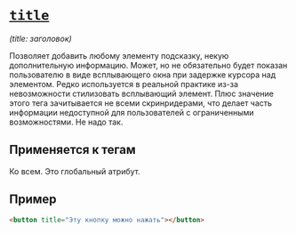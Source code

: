 # [`title`](../index.md)

_(title: заголовок)_

Позволяет добавить любому элементу подсказку, некую дополнительную информацию. Может, но не обязательно будет показан пользователю в виде всплывающего окна при задержке курсора над элементом. Редко используется в реальной практике из-за невозможности стилизовать всплывающий элемент. Плюс значение этого тега зачитывается не всеми скринридерами, что делает часть информации недоступной для пользователей с ограниченными возможностями. Не надо так.

## Применяется к тегам

Ко всем. Это глобальный атрибут.

## Пример

```html
<button title="Эту кнопку можно нажать"></button>
```
